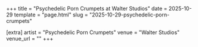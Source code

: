 +++
title = "Psychedelic Porn Crumpets at Walter Studios"
date = 2025-10-29
template = "page.html"
slug = "2025-10-29-psychedelic-porn-crumpets"

[extra]
artist = "Psychedelic Porn Crumpets"
venue = "Walter Studios"
venue_url = ""
+++
